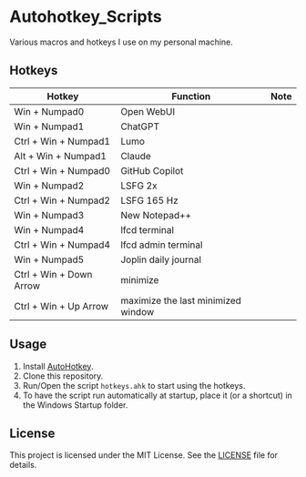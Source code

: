 # Autohotkey_Scripts

Various macros and hotkeys I use on my personal machine.

## Hotkeys

| Hotkey | Function | Note |
|--------|----------|------|
| Win + Numpad0 | Open WebUI | |
| Win + Numpad1 | ChatGPT | |
| Ctrl + Win + Numpad1 | Lumo | |
| Alt + Win + Numpad1 | Claude | |
| Ctrl + Win + Numpad0 | GitHub Copilot | |
| Win + Numpad2 | LSFG 2x | |
| Ctrl + Win + Numpad2 | LSFG 165 Hz | |
| Win + Numpad3 | New Notepad++ | |
| Win + Numpad4 | lfcd terminal | |
| Ctrl + Win + Numpad4 | lfcd admin terminal | |
| Win + Numpad5 | Joplin daily journal | |
| Ctrl + Win + Down Arrow | minimize | |
| Ctrl + Win + Up Arrow | maximize the last minimized window | |

## Usage

1. Install [AutoHotkey](https://www.autohotkey.com/).
2. Clone this repository.
3. Run/Open the script `hotkeys.ahk` to start using the hotkeys.
4. To have the script run automatically at startup, place it (or a shortcut) in the Windows Startup folder.

## License

This project is licensed under the MIT License. See the [LICENSE](LICENSE) file for details.
